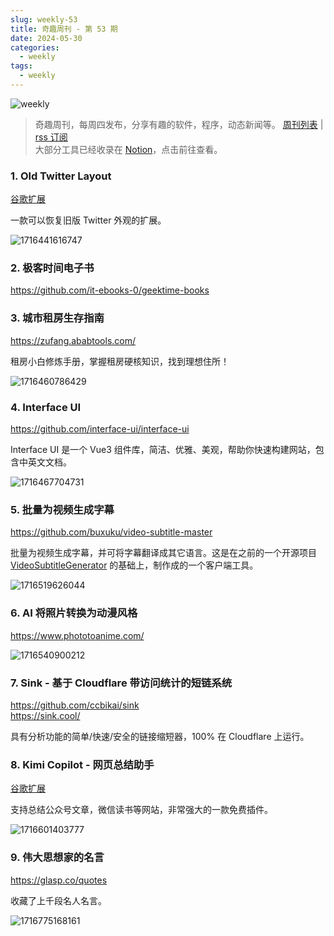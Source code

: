 ```yaml
---
slug: weekly-53
title: 奇趣周刊 - 第 53 期
date: 2024-05-30
categories:
  - weekly
tags:
  - weekly
---
```


![weekly](https://imgurl.zishu.me/weekly.webp)

> 奇趣周刊，每周四发布，分享有趣的软件，程序，动态新闻等。 [周刊列表](/categories/weekly/) | [rss 订阅](/categories/weekly/index.xml)  
大部分工具已经收录在 <a href="https://anghunk.notion.site/944611fccdd24fbdaed7489d0732b1c5?v=118910660f5d4ddaa7ad0923dd982664" target="_blank">Notion</a>，点击前往查看。

### 1. Old Twitter Layout

[谷歌扩展](https://chromewebstore.google.com/detail/jgejdcdoeeabklepnkdbglgccjpdgpmf)

一款可以恢复旧版 Twitter 外观的扩展。

![1716441616747](https://imgurl.zishu.me/2024/05/1716441616747.webp)

### 2. 极客时间电子书

https://github.com/it-ebooks-0/geektime-books

### 3. 城市租房生存指南

https://zufang.ababtools.com/

租房小白修炼手册，掌握租房硬核知识，找到理想住所！

![1716460786429](https://imgurl.zishu.me/2024/05/1716460786429.webp)

### 4. Interface UI

https://github.com/interface-ui/interface-ui

Interface UI 是一个 Vue3 组件库，简洁、优雅、美观，帮助你快速构建网站，包含中英文文档。

![1716467704731](https://imgurl.zishu.me/2024/05/1716467704731.webp)

### 5. 批量为视频生成字幕

https://github.com/buxuku/video-subtitle-master

批量为视频生成字幕，并可将字幕翻译成其它语言。这是在之前的一个开源项目 [VideoSubtitleGenerator](https://github.com/buxuku/VideoSubtitleGenerator) 的基础上，制作成的一个客户端工具。

![1716519626044](https://imgurl.zishu.me/2024/05/1716519626044.webp)

### 6. AI 将照片转换为动漫风格

https://www.phototoanime.com/

![1716540900212](https://imgurl.zishu.me/2024/05/1716540900212.webp)

### 7. Sink - 基于 Cloudflare 带访问统计的短链系统

https://github.com/ccbikai/sink  
https://sink.cool/  

具有分析功能的简单/快速/安全的链接缩短器，100% 在 Cloudflare 上运行。

### 8. Kimi Copilot - 网页总结助手

[谷歌扩展](https://chromewebstore.google.com/detail/icmdpfpmbfijfllafmfogmdabhijlehn)

支持总结公众号文章，微信读书等网站，非常强大的一款免费插件。

![1716601403777](https://imgurl.zishu.me/2024/05/1716601403777.webp)

### 9. 伟大思想家的名言

https://glasp.co/quotes

收藏了上千段名人名言。

![1716775168161](https://imgurl.zishu.me/2024/05/1716775168161.webp)